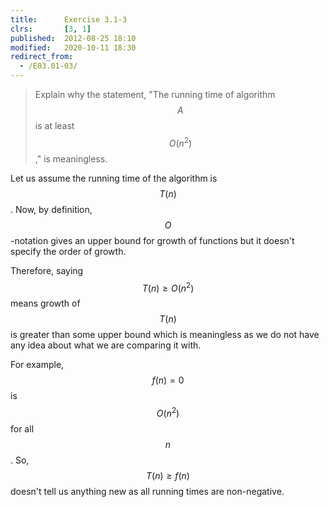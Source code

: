 ```yaml
---
title:      Exercise 3.1-3
clrs:       [3, 1]
published:  2012-08-25 18:10
modified:   2020-10-11 18:30
redirect_from:
  - /E03.01-03/
---
```


> Explain why the statement, "The running time of algorithm $$A$$ is at least $$O(n^2)$$," is meaningless.

Let us assume the running time of the algorithm is $$T(n)$$. Now, by definition, $$O$$-notation gives an upper bound for growth of functions but it doesn't specify the order of growth.

Therefore, saying $$T(n) \ge O(n^2)$$ means growth of $$T(n)$$ is greater than some upper bound which is meaningless as we do not have any idea about what we are comparing it with.

For example, $$f(n) = 0$$ is $$O(n^2)$$ for all $$n$$. So, $$T(n) \ge f(n)$$ doesn't tell us anything new as all running times are non-negative.
